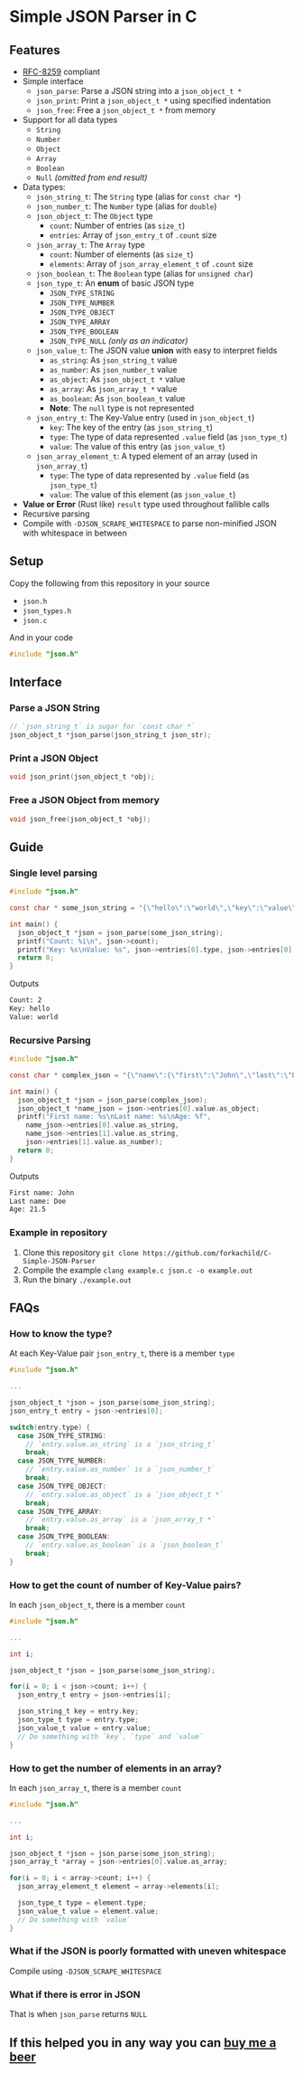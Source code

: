 # Simple JSON Parser in C

## Features

 * [RFC-8259](https://datatracker.ietf.org/doc/html/rfc8259) compliant
 * Simple interface
   * `json_parse`: Parse a JSON string into a `json_object_t *`
   * `json_print`: Print a `json_object_t *` using specified indentation
   * `json_free`: Free a `json_object_t *` from memory
 * Support for all data types
   * `String`
   * `Number`
   * `Object`
   * `Array`
   * `Boolean`
   * `Null` _(omitted from end result)_
 * Data types:
   * `json_string_t`: The `String` type (alias for `const char *`)
   * `json_number_t`: The `Number` type (alias for `double`)
   * `json_object_t`: The `Object` type
     * `count`: Number of entries (as `size_t`)
     * `entries`: Array of `json_entry_t` of `.count` size
   * `json_array_t`: The `Array` type
     * `count`: Number of elements (as `size_t`)
     * `elements`: Array of `json_array_element_t` of `.count` size
   * `json_boolean_t`: The `Boolean` type (alias for `unsigned char`)
   * `json_type_t`: An **enum** of basic JSON type
     * `JSON_TYPE_STRING`
     * `JSON_TYPE_NUMBER`
     * `JSON_TYPE_OBJECT`
     * `JSON_TYPE_ARRAY`
     * `JSON_TYPE_BOOLEAN`
     * `JSON_TYPE_NULL` _(only as an indicator)_
   * `json_value_t`: The JSON value **union** with easy to interpret fields
     * `as_string`: As `json_string_t` value
     * `as_number`: As `json_number_t` value
     * `as_object`: As `json_object_t *` value
     * `as_array`: As `json_array_t *` value
     * `as_boolean`: As `json_boolean_t` value
     * **Note**: The `null` type is not represented
   * `json_entry_t`: The Key-Value entry (used in `json_object_t`)
     * `key`: The key of the entry (as `json_string_t`)
     * `type`: The type of data represented `.value` field (as `json_type_t`)
     * `value`: The value of this entry (as `json_value_t`)
   * `json_array_element_t`: A typed element of an array (used in `json_array_t`)
     * `type`: The type of data represented by `.value` field (as `json_type_t`)
     * `value`: The value of this element (as `json_value_t`)
 * **Value or Error** (Rust like) `result` type used throughout fallible calls
 * Recursive parsing
 * Compile with `-DJSON_SCRAPE_WHITESPACE` to parse non-minified JSON with whitespace in between

## Setup

Copy the following from this repository in your source

 * `json.h`
 * `json_types.h`
 * `json.c`

And in your code

```C
#include "json.h"
```

## Interface

### Parse a JSON String

```C
// `json_string_t` is sugar for `const char *`
json_object_t *json_parse(json_string_t json_str);
```

### Print a JSON Object

```C
void json_print(json_object_t *obj);
```

### Free a JSON Object from memory

```C
void json_free(json_object_t *obj);
```

## Guide

### Single level parsing

```C
#include "json.h"

const char * some_json_string = "{\"hello\":\"world\",\"key\":\"value\"}";

int main() {
  json_object_t *json = json_parse(some_json_string);
  printf("Count: %i\n", json->count);
  printf("Key: %s\nValue: %s", json->entries[0].type, json->entries[0].value.as_string);
  return 0;
}
```
Outputs

```bash
Count: 2
Key: hello
Value: world
```

### Recursive Parsing

```C
#include "json.h"

const char * complex_json = "{\"name\":{\"first\":\"John\",\"last\":\"Doe\"},\"age\":21.5}";

int main() {
  json_object_t *json = json_parse(complex_json);
  json_object_t *name_json = json->entries[0].value.as_object;
  printf("First name: %s\nLast name: %s\nAge: %f",
    name_json->entries[0].value.as_string,
    name_json->entries[1].value.as_string,
    json->entries[1].value.as_number);
  return 0;
}
```
Outputs

```bash
First name: John
Last name: Doe
Age: 21.5
```

### Example in repository

 1. Clone this repository `git clone https://github.com/forkachild/C-Simple-JSON-Parser`
 2. Compile the example `clang example.c json.c -o example.out`
 3. Run the binary `./example.out`

## FAQs

### How to know the type?

At each Key-Value pair `json_entry_t`, there is a member `type`

```C
#include "json.h"

...

json_object_t *json = json_parse(some_json_string);
json_entry_t entry = json->entries[0];

switch(entry.type) {
  case JSON_TYPE_STRING:
    // `entry.value.as_string` is a `json_string_t`
    break;
  case JSON_TYPE_NUMBER:
    // `entry.value.as_number` is a `json_number_t`
    break;
  case JSON_TYPE_OBJECT:
    // `entry.value.as_object` is a `json_object_t *`
    break;
  case JSON_TYPE_ARRAY:
    // `entry.value.as_array` is a `json_array_t *`
    break;
  case JSON_TYPE_BOOLEAN:
    // `entry.value.as_boolean` is a `json_boolean_t`
    break;
}
```

### How to get the count of number of Key-Value pairs?

In each `json_object_t`, there is a member `count`

```C
#include "json.h"

...

int i;

json_object_t *json = json_parse(some_json_string);

for(i = 0; i < json->count; i++) {
  json_entry_t entry = json->entries[i];

  json_string_t key = entry.key;
  json_type_t type = entry.type;
  json_value_t value = entry.value;
  // Do something with `key`, `type` and `value`
}
```

### How to get the number of elements in an array?

In each `json_array_t`, there is a member `count`

```C
#include "json.h"

...

int i;

json_object_t *json = json_parse(some_json_string);
json_array_t *array = json->entries[0].value.as_array;

for(i = 0; i < array->count; i++) {
  json_array_element_t element = array->elements[i];

  json_type_t type = element.type;
  json_value_t value = element.value;
  // Do something with `value`
}
```

### What if the JSON is poorly formatted with uneven whitespace

Compile using `-DJSON_SCRAPE_WHITESPACE`

### What if there is error in JSON

That is when `json_parse` returns `NULL`

## If this helped you in any way you can [buy me a beer](https://www.paypal.me/suhelchakraborty)
